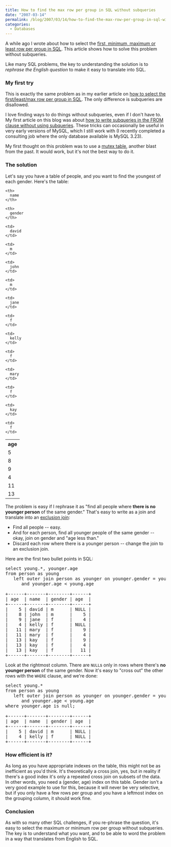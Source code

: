 ```yaml
---
title: How to find the max row per group in SQL without subqueries
date: "2007-03-14"
permalink: /blog/2007/03/14/how-to-find-the-max-row-per-group-in-sql-without-subqueries/
categories:
  - Databases
---
```

A while ago I wrote about how to select the [first, minimum, maximum or least row per group in SQL][1]. This article shows how to solve this problem without subqueries.

Like many SQL problems, the key to understanding the solution is to *rephrase the English question* to make it easy to translate into SQL.

### My first try

This is exactly the same problem as in my earlier article on [how to select the first/least/max row per group in SQL][1]. The only difference is subqueries are disallowed.

I love finding ways to do things without subqueries, even if I don't have to. My first article on this blog was about [how to write subqueries in the FROM clause without using subqueries][2]. These tricks can occasionally be useful in very early versions of MySQL, which I still work with (I recently completed a consulting job where the only database available is MySQL 3.23).

My first thought on this problem was to use a [mutex table][3], another blast from the past. It would work, but it's not the best way to do it.

### The solution

Let's say you have a table of people, and you want to find the youngest of each gender. Here's the table:

<table class="borders collapsed compact">
  <tr>
    <th>
      age
    </th>
    
    <th>
      name
    </th>
    
    <th>
      gender
    </th>
  </tr>
  
  <tr>
    <td>
      5
    </td>
    
    <td>
      david
    </td>
    
    <td>
      m
    </td>
  </tr>
  
  <tr>
    <td>
      8
    </td>
    
    <td>
      john
    </td>
    
    <td>
      m
    </td>
  </tr>
  
  <tr>
    <td>
      9
    </td>
    
    <td>
      jane
    </td>
    
    <td>
      f
    </td>
  </tr>
  
  <tr>
    <td>
      4
    </td>
    
    <td>
      kelly
    </td>
    
    <td>
      f
    </td>
  </tr>
  
  <tr>
    <td>
      11
    </td>
    
    <td>
      mary
    </td>
    
    <td>
      f
    </td>
  </tr>
  
  <tr>
    <td>
      13
    </td>
    
    <td>
      kay
    </td>
    
    <td>
      f
    </td>
  </tr>
</table>

The problem is easy if I rephrase it as "find all people where **there is no younger person** of the same gender." That's easy to write as a join and translate into an [exclusion join][4]:

*   Find all people -- easy.
*   And for each person, find all younger people of the same gender -- okay, join on gender and "age less than."
*   Discard each row where there is a younger person -- change the join to an exclusion join.

Here are the first two bullet points in SQL:

<pre>select young.*, younger.age
from person as young
   left outer join person as younger on younger.gender = young.gender
      and younger.age &lt; young.age

+------+-------+--------+------+
| age  | name  | gender | age  |
+------+-------+--------+------+
|    5 | david | m      | NULL | 
|    8 | john  | m      |    5 | 
|    9 | jane  | f      |    4 | 
|    4 | kelly | f      | NULL | 
|   11 | mary  | f      |    9 | 
|   11 | mary  | f      |    4 | 
|   13 | kay   | f      |    9 | 
|   13 | kay   | f      |    4 | 
|   13 | kay   | f      |   11 | 
+------+-------+--------+------+</pre>

Look at the rightmost column. There are `NULL`s only in rows where there's **no younger person** of the same gender. Now it's easy to "cross out" the other rows with the `WHERE` clause, and we're done:

<pre>select young.*
from person as young
   left outer join person as younger on younger.gender = young.gender
      and younger.age &lt; young.age
where younger.age is null;

+------+-------+--------+------+
| age  | name  | gender | age  |
+------+-------+--------+------+
|    5 | david | m      | NULL | 
|    4 | kelly | f      | NULL | 
+------+-------+--------+------+</pre>

### How efficient is it?

As long as you have appropriate indexes on the table, this might not be as inefficient as you'd think. It's theoretically a cross join, yes, but in reality if there's a good index it's only a repeated cross join on subsets of the data. In other words, you need a (gender, age) index on this table. Gender isn't a very good example to use for this, because it will never be very selective, but if you only have a few rows per group and you have a leftmost index on the grouping column, it should work fine.

### Conclusion

As with so many other SQL challenges, if you re-phrase the question, it's easy to select the maximum or minimum row per group without subqueries. The key is to understand what you want, and to be able to word the problem in a way that translates from English to SQL.

 [1]: /blog/2006/12/07/how-to-select-the-firstleastmax-row-per-group-in-sql/
 [2]: /blog/2005/09/21/subselects-in-mysql/
 [3]: /blog/2005/09/22/mutex-tables-in-sql/
 [4]: /blog/2005/09/23/how-to-write-a-sql-exclusion-join/
